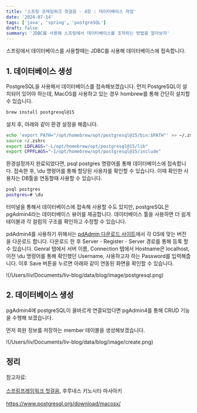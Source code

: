 ```yaml
---
title: '스프링 프레임워크 첫걸음 - 4장 : 데이터베이스 작업'
date: '2024-07-14'
tags: ['java', 'spring', 'postgreSQL']
draft: false
summary: 'JDBC를 사용해 스프링에서 데이터베이스를 조작하는 방법을 알아보자'
---
```


스프링에서 데이터베이스를 사용할때는 JDBC를 사용해 데이터베이스에 접속합니다. 

## 1. 데이터베이스 생성

PostgreSQL을 사용해서 데이터베이스를 접속해보겠습니다. 먼저 PostgreSQL이 설치되어 있어야 하는데, MacOS를 사용하고 있는 경우 hombrew를 통해 간단히 설치할 수 있습니다. 

```bash
brew install postgresql@15
```

설치 후, 아래와 같이 환경 설정을 해줍니다.

```bash
echo 'export PATH="/opt/homebrew/opt/postgresql@15/bin:$PATH"' >> ~/.zshrc
source ~/.zshrc
export LDFLAGS="-L/opt/homebrew/opt/postgresql@15/lib"
export CPPFLAGS="-I/opt/homebrew/opt/postgresql@15/include"
```

환경설정까지 완료되었다면, psql postgres 명령어를 통해 데이터베이스에 접속합니다. 접속한 후, \du 명령어를 통해 할당된 사용자를 확인할 수 있습니다. 이때 확인한 사용자는 DB툴을 연동할때 사용할 수 있습니다.

```bash
psql postgres
postgres=# \du
```

터미널을 통해서 데이터베이스에 접속해 사용할 수도 있지만, postgreSQL은 pgAdmin4라는 데이터베이스 뷰어를 제공합니다. 데이터베이스 툴을 사용하면 더 쉽게 테이블과 각 컬럼의 구조를 확인하고 수정할 수 있습니다.

pdAdmin4를 사용하기 위해서는 [pdAdmin 다운로드 사이트](https://www.pgadmin.org/download/)에서 각 OS에 맞는 버전을 다운로드 합니다. 다운로드 한 후 Server - Register - Server 경로를 통해 등록 할 수 있습니다. Genral 탭에서 서버 이름, Connection 탭에서 Hostname은 localhost, 이전 \du 명령어를 통해 확인했던 Username, 사용하고자 하는 Password를 입력해줍니다. 이후 Save 버튼을 누르면 아래와 같이 연동된 화면을 확인할 수 있습니다. 

!(/Users/liv/Documents/liv-blog/data/blog/image/postgresql.png)

## 2. 데이터베이스 생성
pgAdmin4에 postgreSQL이 올바르게 연결되었다면 pgAdmin4를 통해 CRUD 기능을 수행해 보겠습니다.

먼저 회원 정보를 저장하는 member 테이블을 생성해보겠습니다. 


!(/Users/liv/Documents/liv-blog/data/blog/image/create.png)




## 정리




참고자료: <br></br>[스프링프레임워크 첫걸음](https://www.aladin.co.kr/shop/wproduct.aspx?ItemId=301096602), 후루네스 키노시타 마사아키<br></br>https://www.postgresql.org/download/macosx/

